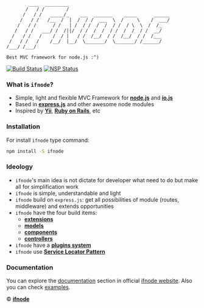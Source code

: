             ____  _________
           /   / /        /
          /   / /   _____/_    ___  _______    _____      ______
         /   / /   /__  /  |  /  / /  ___  \  /     \    /  ___/
        /   / /      / /   | /  / /  /  /  / /  / \  \  /  /_
       /   / /   ___/ /  /||/  / /  /  /  / /  /  /  / /  __/
      /   / /   /    /  / |   / /  /__/  / /  /__/  / /  /___
     /   / /   /    /__/  |__/  \_______/  \_______/ /______/
    /___/ /___/

    Best MVC framework for node.js :^)

[![Build Status](https://travis-ci.org/ilfroloff/ifnode.svg?branch=master)](https://travis-ci.org/ilfroloff/ifnode) [![NSP Status](https://nodesecurity.io/orgs/ifnode/projects/b02ae270-a972-4132-a391-8299e270d084/badge)](https://nodesecurity.io/orgs/ifnode/projects/b02ae270-a972-4132-a391-8299e270d084)

### What is `ifnode`?

+ Simple, light and flexible MVC Framework for **[node.js](https://nodejs.org)** and **[io.js](https://iojs.org)**
+ Based in **[express.js](https://expressjs.com)** and other awesome node modules
+ Inspired by **[Yii](http://yiiframework.com)**, **[Ruby on Rails](http://rubyonrails.org)**, etc

### Installation

For install `ifnode` type command:

```bash
npm install -S ifnode
```

### Ideology

* `ifnode`'s main idea is not dictate for developer what need to do but make all for simplification work
* `ifnode` is simple, understandable and light
* `ifnode` build on `express.js`: get all possibilities of module (routes, middleware) and extends opportunities
* `ifnode` have the four build items:
  * **[extensions](https://ifnode.com/docs/app/extensions)**
  * **[models](https://ifnode.com/docs/app/models)**
  * **[components](https://ifnode.com/docs/app/components)**
  * **[controllers](https://ifnode.com/docs/app/controllers)**
* `ifnode` have a **[plugins system](https://ifnode.com/docs/app/plugins)**
* `ifnode` use **[Service Locator Pattern](https://en.wikipedia.org/wiki/Service_locator_pattern)**

### Documentation

You can explore the [documentation](https://ifnode.com/docs/intro) section in official [ifnode website](https://ifnode.com). Also you can check [examples](https://github.com/ifnode/examples).

© **[ifnode](https://ifnode.com/)**
